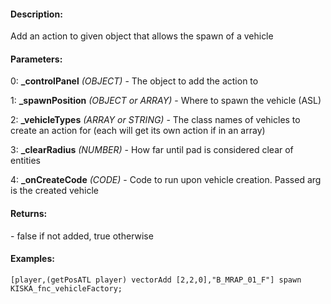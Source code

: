 #### Description:
Add an action to given object that allows the spawn of a vehicle

#### Parameters:
0: **_controlPanel** *(OBJECT)* - The object to add the action to

1: **_spawnPosition** *(OBJECT or ARRAY)* - Where to spawn the vehicle (ASL)

2: **_vehicleTypes** *(ARRAY or STRING)* - The class names of vehicles to create an action for (each will get its own action if in an array)

3: **_clearRadius** *(NUMBER)* - How far until pad is considered clear of entities

4: **_onCreateCode** *(CODE)* - Code to run upon vehicle creation. Passed arg is the created vehicle

#### Returns:
<BOOL> - false if not added, true otherwise

#### Examples:
```sqf
[player,(getPosATL player) vectorAdd [2,2,0],"B_MRAP_01_F"] spawn KISKA_fnc_vehicleFactory;
```

